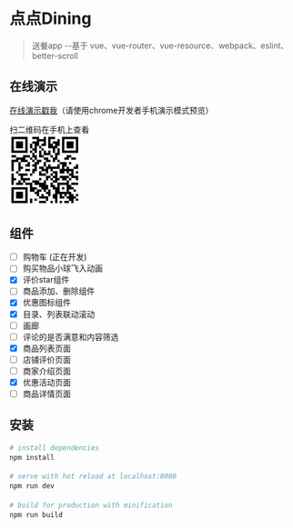 # 点点Dining 
> 送餐app --基于 vue、vue-router、vue-resource、webpack、eslint、better-scroll

## 在线演示 

<a href="https://f2a.github.io/diandianDining" target=_blank>在线演示戳我</a>（请使用chrome开发者手机演示模式预览）

扫二维码在手机上查看<br />
<img src="https://raw.githubusercontent.com/F2a/diandianDining/master/QRcode.PNG" width="25%">


## 组件
- [ ] 购物车 (正在开发)
- [ ] 购买物品小球飞入动画 
- [x] 评价star组件 
- [ ] 商品添加、删除组件 
- [x] 优惠图标组件 
- [x] 目录、列表联动滚动 
- [ ] 画廊 
- [ ] 评论的是否满意和内容筛选 
- [x] 商品列表页面 
- [ ] 店铺评价页面 
- [ ] 商家介绍页面 
- [x] 优惠活动页面 
- [ ] 商品详情页面 

## 安装

``` bash
# install dependencies
npm install

# serve with hot reload at localhost:8080
npm run dev

# build for production with minification
npm run build

```

